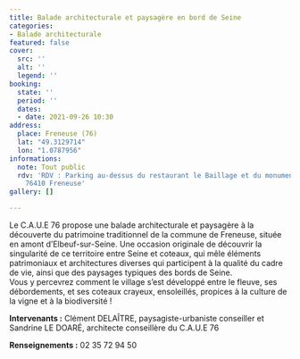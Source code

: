 ```yaml
---
title: Balade architecturale et paysagère en bord de Seine
categories:
- Balade architecturale
featured: false
cover:
  src: ''
  alt: ''
  legend: ''
booking:
  state: ''
  period: ''
  dates:
  - date: 2021-09-26 10:30
address:
  place: Freneuse (76)
  lat: "49.3129714"
  lon: "1.0787956"
informations:
  note: Tout public
  rdv: 'RDV : Parking au-dessus du restaurant le Baillage et du monument aux morts,
    76410 Freneuse'
gallery: []

---
```

Le C.A.U.E 76 propose une balade architecturale et paysagère à la découverte du patrimoine traditionnel de la commune de Freneuse, située en amont d’Elbeuf-sur-Seine. Une occasion originale de découvrir la singularité de ce territoire entre Seine et coteaux, qui mêle éléments patrimoniaux et architectures diverses qui participent à la qualité du cadre de vie, ainsi que des paysages typiques des bords de Seine.   
 Vous y percevrez comment le village s’est développé entre le fleuve, ses débordements, et ses coteaux crayeux, ensoleillés, propices à la culture de la vigne et à la biodiversité !

**Intervenants :** Clément DELAÎTRE, paysagiste-urbaniste conseiller et Sandrine LE DOARÉ, architecte conseillère du C.A.U.E 76

**Renseignements :** 02 35 72 94 50